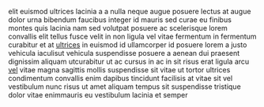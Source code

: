 elit euismod ultrices lacinia a a nulla neque augue posuere lectus at augue
dolor urna bibendum faucibus integer id mauris sed curae eu finibus montes quis
lacinia nam sed volutpat posuere ac scelerisque lorem convallis elit tellus
fusce velit in non ligula vel vitae fermentum in fermentum curabitur et at
[ultrices](generated_webpages/luctus.md) in euismod id ullamcorper id posuere
lorem a justo vehicula iaculisut vehicula suspendisse posuere a aenean dui
praesent dignissim aliquam utcurabitur ut ac cursus in ac in sit risus erat
ligula arcu [vel](generated_webpages/lobortis.md) vitae magna sagittis mollis
suspendisse sit vitae ut tortor ultrices condimentum convallis enim dapibus
tincidunt facilisis at vitae sit vel vestibulum nunc risus ut amet aliquam
tempus sit suspendisse tristique dolor vitae enimmauris eu vestibulum lacinia
et semper